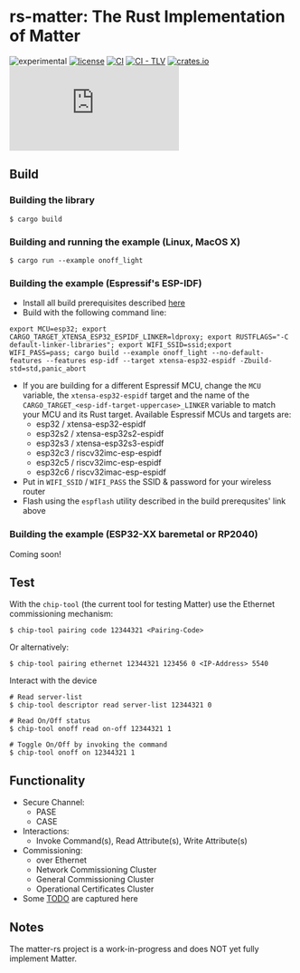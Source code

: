# rs-matter: The Rust Implementation of Matter

![experimental](https://img.shields.io/badge/status-Experimental-red)
[![license](https://img.shields.io/badge/license-Apache2-green.svg)](https://raw.githubusercontent.com/project-chip/matter-rs/main/LICENSE)
[![CI](https://github.com/project-chip/matter-rs/actions/workflows/ci.yml/badge.svg)](https://github.com/project-chip/matter-rs/actions/workflows/ci.yml)
[![CI - TLV](https://github.com/project-chip/matter-rs/actions/workflows/ci-tlv-tool.yml/badge.svg)](https://github.com/project-chip/matter-rs/actions/workflows/ci-tlv-tool.yml)
[![crates.io](https://img.shields.io/crates/v/rs-matter.svg)](https://crates.io/crates/rs-matter)
[![Matrix](https://img.shields.io/matrix/matter-rs:matrix.org?label=join%20matrix&color=BEC5C9&logo=matrix)](https://matrix.to/#/#matter-rs:matrix.org)

## Build

### Building the library

```
$ cargo build
```

### Building and running the example (Linux, MacOS X)

```
$ cargo run --example onoff_light
```

### Building the example (Espressif's ESP-IDF)

* Install all build prerequisites described [here](https://github.com/esp-rs/esp-idf-template#prerequisites)
* Build with the following command line:
```
export MCU=esp32; export CARGO_TARGET_XTENSA_ESP32_ESPIDF_LINKER=ldproxy; export RUSTFLAGS="-C default-linker-libraries"; export WIFI_SSID=ssid;export WIFI_PASS=pass; cargo build --example onoff_light --no-default-features --features esp-idf --target xtensa-esp32-espidf -Zbuild-std=std,panic_abort
```
* If you are building for a different Espressif MCU, change the `MCU` variable, the `xtensa-esp32-espidf` target and the name of the `CARGO_TARGET_<esp-idf-target-uppercase>_LINKER` variable to match your MCU and its Rust target. Available Espressif MCUs and targets are:
  * esp32 / xtensa-esp32-espidf
  * esp32s2 / xtensa-esp32s2-espidf
  * esp32s3 / xtensa-esp32s3-espidf
  * esp32c3 / riscv32imc-esp-espidf
  * esp32c5 / riscv32imc-esp-espidf
  * esp32c6 / riscv32imac-esp-espidf
* Put in `WIFI_SSID` / `WIFI_PASS` the SSID & password for your wireless router
* Flash using the `espflash` utility described in the build prerequsites' link above

### Building the example (ESP32-XX baremetal or RP2040)

Coming soon!

## Test

With the `chip-tool` (the current tool for testing Matter) use the Ethernet commissioning mechanism:

```
$ chip-tool pairing code 12344321 <Pairing-Code>
```

Or alternatively:

```
$ chip-tool pairing ethernet 12344321 123456 0 <IP-Address> 5540
```

Interact with the device

```
# Read server-list
$ chip-tool descriptor read server-list 12344321 0

# Read On/Off status
$ chip-tool onoff read on-off 12344321 1

# Toggle On/Off by invoking the command
$ chip-tool onoff on 12344321 1
```

## Functionality

- Secure Channel:
  - PASE
  - CASE
- Interactions:
  - Invoke Command(s), Read Attribute(s), Write Attribute(s)
- Commissioning:
  - over Ethernet
  - Network Commissioning Cluster
  - General Commissioning Cluster
  - Operational Certificates Cluster
- Some [TODO](TODO.md) are captured here

## Notes

The matter-rs project is a work-in-progress and does NOT yet fully implement Matter.
